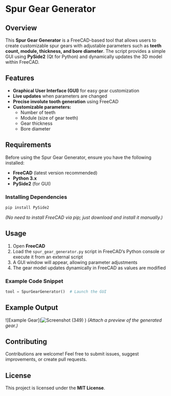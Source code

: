 # **Spur Gear Generator**

## **Overview**
This **Spur Gear Generator** is a FreeCAD-based tool that allows users to create customizable spur gears with adjustable parameters such as **teeth count, module, thickness, and bore diameter**. The script provides a simple GUI using **PySide2** (Qt for Python) and dynamically updates the 3D model within FreeCAD.

## **Features**
- **Graphical User Interface (GUI)** for easy gear customization  
- **Live updates** when parameters are changed  
- **Precise involute tooth generation** using FreeCAD  
- **Customizable parameters:**  
  - Number of teeth  
  - Module (size of gear teeth)  
  - Gear thickness  
  - Bore diameter  

## **Requirements**
Before using the Spur Gear Generator, ensure you have the following installed:
- **FreeCAD** (latest version recommended)
- **Python 3.x**
- **PySide2** (for GUI)

### **Installing Dependencies**
```sh
pip install PySide2
```
*(No need to install FreeCAD via pip; just download and install it manually.)*

## **Usage**
1. Open **FreeCAD**  
2. Load the `spur_gear_generator.py` script in FreeCAD’s Python console or execute it from an external script  
3. A GUI window will appear, allowing parameter adjustments  
4. The gear model updates dynamically in FreeCAD as values are modified  

### **Example Code Snippet**
```python
tool = SpurGearGenerator()  # Launch the GUI
```

## **Example Output**
![Example Gear](![Screenshot (349)](https://github.com/user-attachments/assets/1ef96d5e-8020-4aec-ad8d-806d2b62fad5)
) *(Attach a preview of the generated gear.)*

## **Contributing**
Contributions are welcome! Feel free to submit issues, suggest improvements, or create pull requests.

## **License**
This project is licensed under the **MIT License**.

